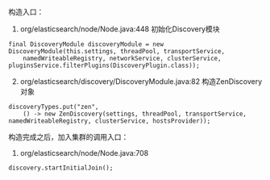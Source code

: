 构造入口：  
1. org/elasticsearch/node/Node.java:448  初始化Discovery模块
```
final DiscoveryModule discoveryModule = new DiscoveryModule(this.settings, threadPool, transportService,
    namedWriteableRegistry, networkService, clusterService, pluginsService.filterPlugins(DiscoveryPlugin.class));
```

2. org/elasticsearch/discovery/DiscoveryModule.java:82 构造ZenDiscovery对象  
```
discoveryTypes.put("zen",
    () -> new ZenDiscovery(settings, threadPool, transportService, namedWriteableRegistry, clusterService, hostsProvider)); 
```

构造完成之后，加入集群的调用入口：  
1. org/elasticsearch/node/Node.java:708 
```
discovery.startInitialJoin();  
```
